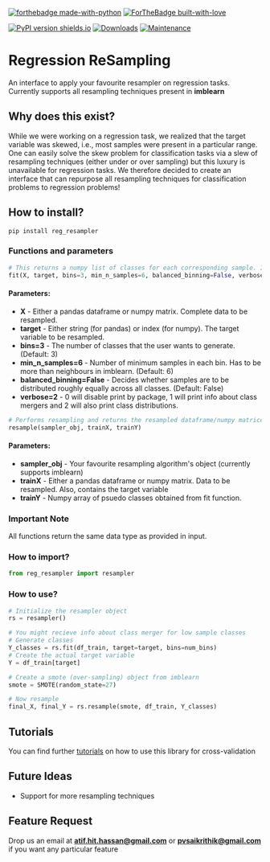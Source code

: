 [![forthebadge made-with-python](http://ForTheBadge.com/images/badges/made-with-python.svg)](https://www.python.org/)
[![ForTheBadge built-with-love](http://ForTheBadge.com/images/badges/built-with-love.svg)](https://github.com/saikrithik/)

[![PyPI version shields.io](https://img.shields.io/pypi/v/reg-resampler.svg)](https://pypi.python.org/pypi/reg-resampler/)
[![Downloads](https://pepy.tech/badge/reg-resampler)](https://pepy.tech/project/reg-resampler)
[![Maintenance](https://img.shields.io/badge/Maintained%3F-yes-green.svg)](https://github.com/saikrithik/Regression-Resampler/commits/master)
# Regression ReSampling
An interface to apply your favourite resampler on regression tasks. Currently supports all resampling techniques present in **imblearn**

## Why does this exist?
While we were working on a regression task, we realized that the target variable was skewed, i.e., most samples were present in a particular range. One can easily solve the skew problem for classification tasks via a slew of resampling techniques (either under or over sampling) but this luxury is unavailable for regression tasks. We therefore decided to create an interface that can repurpose all resampling techniques for classification problems to regression problems! 
 
## How to install?
```pip install reg_resampler```

### Functions and parameters
```python
# This returns a numpy list of classes for each corresponding sample. It also automatically merges classes when required
fit(X, target, bins=3, min_n_samples=6, balanced_binning=False, verbose=2)
```
#### Parameters:
- **X** - Either a pandas dataframe or numpy matrix. Complete data to be resampled.
- **target** - Either string (for pandas) or index (for numpy). The target variable to be resampled.
- **bins=3** - The number of classes that the user wants to generate. (Default: 3)
- **min_n_samples=6** - Number of minimum samples in each bin. Has to be more than neighbours in imblearn. (Default: 6)
- **balanced_binning=False** - Decides whether samples are to be distributed roughly equally across all classes. (Default: False)
- **verbose=2** - 0 will disable print by package, 1 will print info about class mergers and 2 will also print class distributions.

```python
# Performs resampling and returns the resampled dataframe/numpy matrices in the form of data and target variable.
resample(sampler_obj, trainX, trainY)
```
#### Parameters:
- **sampler_obj** - Your favourite resampling algorithm's object (currently supports imblearn)
- **trainX** - Either a pandas dataframe or numpy matrix. Data to be resampled. Also, contains the target variable
- **trainY** - Numpy array of psuedo classes obtained from fit function.

### Important Note
All functions return the same data type as provided in input.

### How to import?
```python
from reg_resampler import resampler
```

### How to use?
```python
# Initialize the resampler object
rs = resampler()

# You might recieve info about class merger for low sample classes
# Generate classes
Y_classes = rs.fit(df_train, target=target, bins=num_bins)
# Create the actual target variable
Y = df_train[target]

# Create a smote (over-sampling) object from imblearn
smote = SMOTE(random_state=27)

# Now resample
final_X, final_Y = rs.resample(smote, df_train, Y_classes)
```

## Tutorials
You can find further [tutorials](https://github.com/saikrithik/Regression-Resampler/tree/master/tutorials) on how to use this library for cross-validation

## Future Ideas
- Support for more resampling techniques

## Feature Request
Drop us an email at **atif.hit.hassan@gmail.com** or **pvsaikrithik@gmail.com** if you want any particular feature

